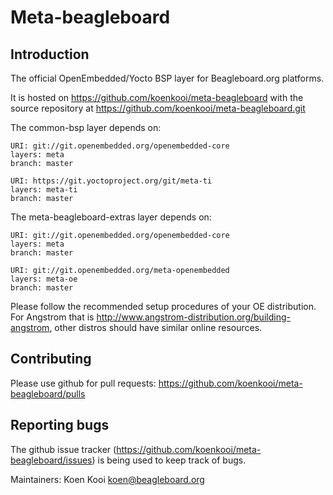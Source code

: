 Meta-beagleboard
================================

Introduction
-------------------------

The official OpenEmbedded/Yocto BSP layer for Beagleboard.org platforms.

It is hosted on https://github.com/koenkooi/meta-beagleboard with the source repository at https://github.com/koenkooi/meta-beagleboard.git

The common-bsp layer depends on:

	URI: git://git.openembedded.org/openembedded-core
	layers: meta
	branch: master

	URI: https://git.yoctoproject.org/git/meta-ti
	layers: meta-ti
	branch: master

The meta-beagleboard-extras layer depends on:

	URI: git://git.openembedded.org/openembedded-core
	layers: meta
	branch: master

	URI: git://git.openembedded.org/meta-openembedded
	layers: meta-oe
	branch: master

Please follow the recommended setup procedures of your OE distribution. For Angstrom that is http://www.angstrom-distribution.org/building-angstrom, other distros should have similar online resources.


Contributing
-------------------------

Please use github for pull requests: https://github.com/koenkooi/meta-beagleboard/pulls

Reporting bugs
-------------------------

The github issue tracker (https://github.com/koenkooi/meta-beagleboard/issues) is being used to keep track of bugs.

Maintainers: Koen Kooi <koen@beagleboard.org>
